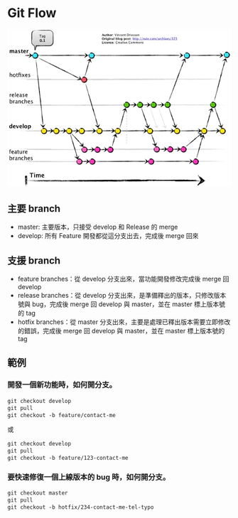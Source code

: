 # Git Flow

![](./gitflow.png)


## 主要 branch

* master: 主要版本，只接受 develop 和 Release 的 merge
* develop: 所有 Feature 開發都從這分支出去，完成後 merge 回來

## 支援 branch

* feature branches：從 develop 分支出來，當功能開發修改完成後 merge 回 develop
* release branches：從 develop 分支出來，是準備釋出的版本，只修改版本號與 bug，完成後 merge 回 develop 與 master，並在 master 標上版本號的 tag
* hotfix branches：從 master 分支出來，主要是處理已釋出版本需要立即修改的錯誤，完成後 merge 回 develop 與 master，並在 master 標上版本號的 tag

## 範例

<!---

學員問題：為什麼 branch 的名稱，前面要加一個 feature。

產品開發隊(feature)/ISSUE123-新增一個聯絡資訊頁面
feature/123-contact-me

救火隊/ISSUE234-聯絡資訊頁面的電話是錯的
hotfix/234-contact-me-tel-typo

-->

### 開發一個新功能時，如何開分支。

```
git checkout develop
git pull
git checkout -b feature/contact-me
```

或

```
git checkout develop
git pull
git checkout -b feature/123-contact-me
```

### 要快速修復一個上線版本的 bug 時，如何開分支。

```
git checkout master
git pull
git checkout -b hotfix/234-contact-me-tel-typo
```